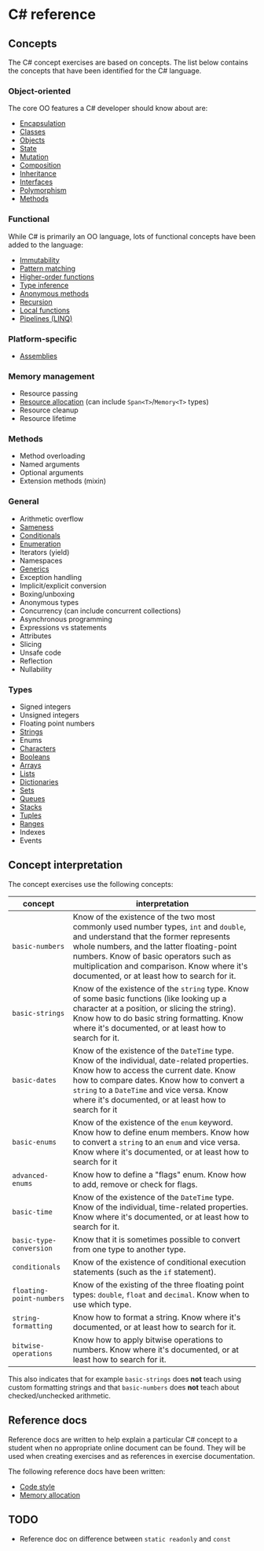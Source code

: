 # C&#35; reference

## Concepts

The C# concept exercises are based on concepts. The list below contains the concepts that have been identified for the C# language.

### Object-oriented

The core OO features a C# developer should know about are:

- [Encapsulation](../../../reference/concepts/encapsulation.md)
- [Classes](../../../reference/concepts/classes.md)
- [Objects](../../../reference/concepts/objects.md)
- [State](../../../reference/concepts/state.md)
- [Mutation](../../../reference/concepts/mutation.md)
- [Composition](../../../reference/concepts/composition.md)
- [Inheritance](../../../reference/concepts/inheritance.md)
- [Interfaces](../../../reference/concepts/interfaces.md)
- [Polymorphism](../../../reference/concepts/polymorphism.md)
- [Methods](../../../reference/concepts/methods.md)

### Functional

While C# is primarily an OO language, lots of functional concepts have been added to the language:

- [Immutability](../../../reference/concepts/immutability.md)
- [Pattern matching](../../../reference/concepts/pattern_matching.md)
- [Higher-order functions](../../../reference/concepts/higher_order_functions.md)
- [Type inference](../../../reference/concepts/type_inference.md)
- [Anonymous methods](../../../reference/concepts/anonymous_functions.md)
- [Recursion](../../../reference/concepts/recursion.md)
- [Local functions](../../../reference/concepts/nested_functions.md)
- [Pipelines (LINQ)](../../../reference/concepts/pipelines.md)

### Platform-specific

- [Assemblies](../../../reference/tooling/dotnet-assemblies.md)

### Memory management

- Resource passing
- [Resource allocation](./memory_allocation.md) (can include `Span<T>`/`Memory<T>` types)
- Resource cleanup
- Resource lifetime

### Methods

- Method overloading
- Named arguments
- Optional arguments
- Extension methods (mixin)

### General

- Arithmetic overflow
- [Sameness](../../../reference/concepts/sameness.md)
- [Conditionals](../../../reference/concepts/conditionals.md)
- [Enumeration](../../../reference/concepts/enumeration.md)
- Iterators (yield)
- Namespaces
- [Generics](../../../reference/concepts/generics.md)
- Exception handling
- Implicit/explicit conversion
- Boxing/unboxing
- Anonymous types
- Concurrency (can include concurrent collections)
- Asynchronous programming
- Expressions vs statements
- Attributes
- Slicing
- Unsafe code
- Reflection
- Nullability

### Types

- Signed integers
- Unsigned integers
- Floating point numbers
- [Strings][string]
- Enums
- [Characters][char]
- [Booleans][bool]
- [Arrays][array]
- [Lists][list]
- [Dictionaries][map]
- [Sets][set]
- [Queues][queue]
- [Stacks][stack]
- [Tuples][tuple]
- [Ranges][range]
- Indexes
- Events

## Concept interpretation

The concept exercises use the following concepts:

| concept                  | interpretation                                                                                                                                                                                                                                                                                                     |
| ------------------------ | ------------------------------------------------------------------------------------------------------------------------------------------------------------------------------------------------------------------------------------------------------------------------------------------------------------------ |
| `basic-numbers`          | Know of the existence of the two most commonly used number types, `int` and `double`, and understand that the former represents whole numbers, and the latter floating-point numbers. Know of basic operators such as multiplication and comparison. Know where it's documented, or at least how to search for it. |
| `basic-strings`          | Know of the existence of the `string` type. Know of some basic functions (like looking up a character at a position, or slicing the string). Know how to do basic string formatting. Know where it's documented, or at least how to search for it.                                                                 |
| `basic-dates`            | Know of the existence of the `DateTime` type. Know of the individual, date-related properties. Know how to access the current date. Know how to compare dates. Know how to convert a `string` to a `DateTime` and vice versa. Know where it's documented, or at least how to search for it                         |
| `basic-enums`            | Know of the existence of the `enum` keyword. Know how to define enum members. Know how to convert a `string` to an `enum` and vice versa. Know where it's documented, or at least how to search for it                                                                                                             |
| `advanced-enums`         | Know how to define a "flags" enum. Know how to add, remove or check for flags.                                                                                                                                                                                                                                     |
| `basic-time`             | Know of the existence of the `DateTime` type. Know of the individual, time-related properties. Know where it's documented, or at least how to search for it.                                                                                                                                                       |
| `basic-type-conversion`  | Know that it is sometimes possible to convert from one type to another type.                                                                                                                                                                                                                                       |
| `conditionals`           | Know of the existence of conditional execution statements (such as the `if` statement).                                                                                                                                                                                                                            |
| `floating-point-numbers` | Know of the existing of the three floating point types: `double`, `float` and `decimal`. Know when to use which type.                                                                                                                                                                                              |
| `string-formatting`      | Know how to format a string. Know where it's documented, or at least how to search for it.                                                                                                                                                                                                                         |
| `bitwise-operations`     | Know how to apply bitwise operations to numbers. Know where it's documented, or at least how to search for it.                                                                                                                                                                                                     |

This also indicates that for example `basic-strings` does **not** teach using custom formatting strings and that `basic-numbers` does **not** teach about checked/unchecked arithmetic.

## Reference docs

Reference docs are written to help explain a particular C# concept to a student when no appropriate online document can be found. They will be used when creating exercises and as references in exercise documentation.

The following reference docs have been written:

- [Code style][code_style]
- [Memory allocation][memory_allocation]

## TODO

- Reference doc on difference between `static readonly` and `const`

[issues-improve-reference]: https://github.com/exercism/v3/issues?q=is%3Aissue+is%3Aopen+label%3Atrack%2Fcsharp+label%3Atype%2Fimprove-reference+label%3Astatus%2Fhelp-wanted
[issues-new-reference]: https://github.com/exercism/v3/issues?utf8=%E2%9C%93&q=is%3Aissue+is%3Aopen+label%3Atrack%2Fcsharp+label%3Atype%2Fnew-reference+label%3Astatus%2Fhelp-wanted+
[code_style]: ./code_style.md
[memory_allocation]: ./memory_allocation.md
[bool]: ../../../reference/types/boolean.md
[string]: ../../../reference/types/string.md
[char]: ../../../reference/types/char.md
[null]: ../../../reference/types/null.md
[int]: ../../../reference/types/integer.md
[uint]: ../../../reference/types/integer.md
[byte]: ../../../reference/types/byte.md
[sbyte]: ../../../reference/types/byte.md
[short]: ../../../reference/types/short.md
[ushort]: ../../../reference/types/short.md
[long]: ../../../reference/types/long.md
[ulong]: ../../../reference/types/long.md
[double]: ../../../reference/types/double.md
[float]: ../../../reference/types/single.md
[decimal]: ../../../reference/types/decimal_number.md
[big-integer]: ../../../reference/types/big_integer.md
[array]: ../../../reference/types/array.md
[list]: ../../../reference/types/list.md
[map]: ../../../reference/types/map.md
[set]: ../../../reference/types/set.md
[stack]: ../../../reference/types/stack.md
[queue]: ../../../reference/types/deque.md
[class]: ../../../reference/types/class.md
[struct]: ../../../reference/types/struct.md
[value-tuple]: ../../../reference/types/tuple.md
[tuple]: ../../../reference/types/tuple.md
[range]: ../../../reference/types/range.md
[nullable]: ../../../reference/types/nullable.md
